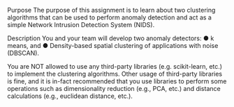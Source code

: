 Purpose
The purpose of this assignment is to learn about two clustering algorithms that can be used to
perform anomaly detection and act as a simple Network Intrusion Detection System (NIDS).

Description
You and your team will develop two anomaly detectors:
● k means, and
● Density-based spatial clustering of applications with noise (DBSCAN).

You are NOT allowed to use any third-party libraries (e.g. scikit-learn, etc.) to implement the
clustering algorithms. Other usage of third-party libraries is fine, and it is in-fact recommended
that you use libraries to perform some operations such as dimensionality reduction (e.g., PCA,
etc.) and distance calculations (e.g., euclidean distance, etc.).